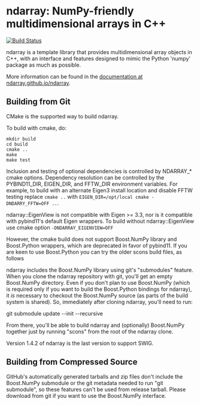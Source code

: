 ndarray: NumPy-friendly multidimensional arrays in C++
======================================================
[![Build Status](https://travis-ci.org/ndarray/ndarray.svg?branch=master)](https://travis-ci.org/ndarray/ndarray)

ndarray is a template library that provides multidimensional array
objects in C++, with an interface and features designed to mimic the
Python 'numpy' package as much as possible.

More information can be found in the [documentation at
ndarray.github.io/ndarray](http://ndarray.github.io/ndarray/).


Building from Git
-----------------

CMake is the supported way to build ndarray.

To build with cmake, do:

    mkdir build
    cd build
    cmake ..
    make
    make test

Inclusion and testing of optional dependencies is controlled by NDARRAY_* cmake
options. Dependency resolution can be controlled by the PYBIND11_DIR,
EIGEN_DIR, and FFTW_DIR environment variables. For example, to build with an
alternate Eigen3 install location and disable FFTW testing replace `cmake ..`
with `EIGEN_DIR=/opt/local cmake -DNDARRY_FFTW=OFF ..`.

ndarray::EigenView is not compatible with Eigen >= 3.3,
nor is it compatible with pybind11's default Eigen wrappers.
To build without ndarray::EigenView use cmake option `-DNDARRAY_EIGENVIEW=OFF`

However, the cmake build does not support Boost.NumPy library
and Boost.Python wrappers, which are deprecated in favor of pybind11.
If you are keen to use Boost.Python you can try the older
scons build files, as follows

ndarray includes the Boost.NumPy library using git's "submodules"
feature.  When you clone the ndarray repository with git, you'll get
an empty Boost.NumPy directory.  Even if you don't plan to use
Boost.NumPy (which is required only if you want to build the
Boost.Python bindings for ndarray), it *is* necessary to checkout the
Boost.NumPy source (as parts of the build system is shared).  So,
immediately after cloning ndarray, you'll need to run:

git submodule update --init --recursive

From there, you'll be able to build ndarray and (optionally)
Boost.NumPy together just by running "scons" from the root of the
ndarray clone.

Version 1.4.2 of ndarray is the last version to support SWIG.


Building from Compressed Source
-------------------------------

GitHub's automatically generated tarballs and zip files don't include
the Boost.NumPy submodule or the git metadata needed to run "git
submodule", so these features can't be used from release tarball.  Please download from git if you want to use the Boost.NumPy interface.

